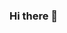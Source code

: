 ### Hi there 👋

<!--
**maipeca/Maipeca** is a ✨ _special_ ✨ repository because its `README.md` (this file) appears on your GitHub profile.



- 🔭 I’m currently stuying a frontend course at EBAC 
- 🌱 I’m currently learning CSS/HTML/Javascript, FIGMA and SQL
- 👯 I’m looking to collaborate on a project
- 🤔 I’m curious about JAVA
- 💬 Ask me about how to keep calm and carry on
- 📫 How to reach me: Linkdin
- 😄 Hobbies: sports and country/folk music
- ⚡ Fun fact: one coffe a day keeps the doctor away 
-->
